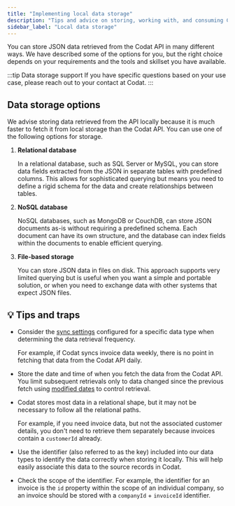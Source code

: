 ```yaml
---
title: "Implementing local data storage"
description: "Tips and advice on storing, working with, and consuming Codat data"
sidebar_label: "Local data storage"
---
```


You can store JSON data retrieved from the Codat API in many different ways. We have described some of the options for you, but the right choice depends on your requirements and the tools and skillset you have available.

:::tip Data storage support
If you have specific questions based on your use case, please reach out to your contact at Codat.
:::

## Data storage options

We advise storing data retrieved from the API locally because it is much faster to fetch it from local storage than the Codat API. You can use one of the following options for storage.

1. **Relational database**

   In a relational database, such as SQL Server or MySQL, you can store data fields extracted from the JSON in separate tables with predefined columns. This allows for sophisticated querying but means you need to define a rigid schema for the data and create relationships between tables.

2. **NoSQL database**

   NoSQL databases, such as MongoDB or CouchDB, can store JSON documents as-is without requiring a predefined schema. Each document can have its own structure, and the database can index fields within the documents to enable efficient querying.

3. **File-based storage**

   You can store JSON data in files on disk. This approach supports very limited querying but is useful when you want a simple and portable solution, or when you need to exchange data with other systems that expect JSON files.

## 💡 Tips and traps

- Consider the [sync settings](/core-concepts/data-type-settings) configured for a specific data type when determining the data retrieval frequency.

  For example, if Codat syncs invoice data weekly, there is no point in fetching that data from the Codat API daily.

- Store the date and time of when you fetch the data from the Codat API. You limit subsequent retrievals only to data changed since the previous fetch using [modified dates](/using-the-api/modified-dates) to control retrieval.

- Codat stores most data in a relational shape, but it may not be necessary to follow all the relational paths.

  For example, if you need invoice data, but not the associated customer details, you don't need to retrieve them separately because invoices contain a `customerId` already.

- Use the identifier (also referred to as the key) included into our data types to identify the data correctly when storing it locally. This will help easily associate this data to the source records in Codat.

- Check the scope of the identifier. For example, the identifier for an invoice is the `id` property within the scope of an individual company, so an invoice should be stored with a `companyId` + `invoiceId` identifier.
